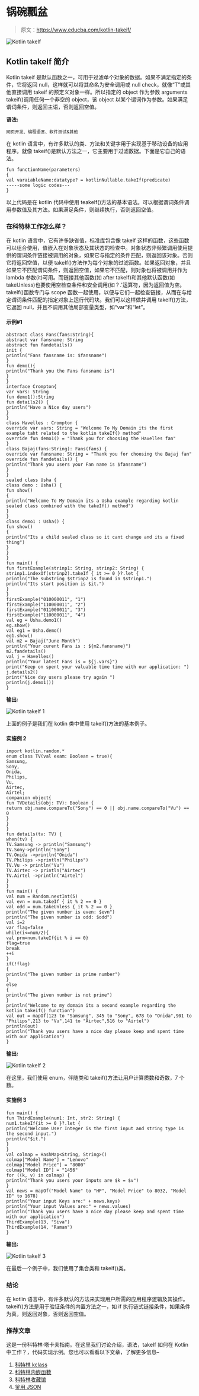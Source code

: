 # 锅碗瓢盆

> 原文：<https://www.educba.com/kotlin-takeif/>

![Kotlin takeIf](img/0fde89fb3a627a69f780db50326d57ea.png)



## Kotlin takeIf 简介

Kotlin takeif 是默认函数之一，可用于过滤单个对象的数据。如果不满足指定的条件，它将返回 null，这样就可以将其命名为安全调用或 null check，就像“T”或其他直接调用 takeif 的预定义对象一样。所以指定的 object 作为参数 arguments takeif()调用任何一个非空的 object，该 object 以某个谓词作为参数。如果满足谓词条件，则返回主语，否则返回空值。

**语法:**

<small>网页开发、编程语言、软件测试&其他</small>

在 kotlin 语言中，有许多默认的类、方法和关键字用于实现基于移动设备的应用程序。就像 takeif()是默认方法之一，它主要用于过滤数据。下面是它自己的语法。

```
fun functionName(parameters)
{
val varaiableName:datatype? = kotlinNullable.takeIf(predicate)
-----some logic codes---
}
```

以上代码是在 kotlin 代码中使用 teakeIf()方法的基本语法。可以根据谓词条件调用参数值及其方法。如果满足条件，则继续执行，否则返回空值。

### 在科特林工作怎么样？

在 kotlin 语言中，它有许多缺省值，标准库包含像 takeIf 这样的函数，这些函数可以组合使用，值嵌入在对象状态及其状态的检查中。对象状态非频繁调用使用提供的谓词条件链接被调用的对象，如果它与指定的条件匹配，则返回该对象。否则它将返回空值，以便 takeIf()方法作为每个对象的过滤函数。如果返回对象，并且如果它不匹配谓词条件，则返回空值，如果它不匹配，则对象也将被调用并作为 lambda 参数(it)可用。而链接其他函数(如 after takeIf)和其他默认函数(如 takeUnless)也要使用空检查条件和安全调用(如？.'运算符，因为返回值为空。takeIf()函数专门与 scope 函数一起使用，以便与它们一起检查链接，从而在与给定谓词条件匹配的指定对象上运行代码块。我们可以这样做并调用 takeIf()方法，它返回 null，并且不调用其他局部变量类型，如“var”和“let”。

#### 示例#1

```
abstract class Fans(fans:String){
abstract var fansname: String
abstract fun fandetails()
init {
println("Fans fansname is: $fansname")
}
fun demo(){
println("Thank you the Fans fansname is")
}
}
interface Crompton{
var vars: String
fun demo1():String
fun details2() {
println("Have a Nice day users")
}
}
class Havelles : Crompton {
override var vars: String = "Welcome To My Domain its the first example taht related to the kotlin takeIf() method"
override fun demo1() = "Thank you for choosing the Havelles fan"
}
class Bajaj(fans:String): Fans(fans) {
override var fansname: String = "Thank you for choosing the Bajaj fan"
override fun fandetails() {
println("Thank you users your Fan name is $fansname")
}
}
sealed class Usha {
class demo : Usha() {
fun show()
{
println("Welcome To My Domain its a Usha example regarding kotlin sealed class combined with the takeIf() method")
}
}
class demo1 : Usha() {
fun show()
{
println("Its a child sealed class so it cant change and its a fixed thing")
}
}
}
fun main() {
fun firstExample(strinp1: String, strinp2: String) {
strinp1.indexOf(strinp2).takeIf { it >= 0 }?.let {
println("The substring $strinp2 is found in $strinp1.")
println("Its start position is $it.")
}
}
firstExample("010000011", "1")
firstExample("110000011", "2")
firstExample("011000011", "3")
firstExample("110000011", "4")
val eg = Usha.demo1()
eg.show()
val eg1 = Usha.demo()
eg1.show()
val m2 = Bajaj("June Month")
println("Your curent Fans is : ${m2.fansname}")
m2.fandetails()
val j = Havelles()
println("Your latest Fans is = ${j.vars}")
print("Keep on spent your valuable time time with our application: ")
j.details2()
print("Nice day users please try again ")
println(j.demo1())
}
```

**输出:**

![Kotlin takeIf 1](img/2f8a33dc02ea1b100c50c497307101c5.png)



上面的例子是我们在 kotlin 类中使用 takeif()方法的基本例子。

#### 实施例 2

```
import kotlin.random.*
enum class TV(val exam: Boolean = true){
Samsung,
Sony,
Onida,
Philips,
Vu,
Airtec,
Airtel;
companion object{
fun TVDetails(obj: TV): Boolean {
return obj.name.compareTo("Sony") == 0 || obj.name.compareTo("Vu") == 0
}
}
}
fun details(tv: TV) {
when(tv) {
TV.Samsung -> println("Samsung")
TV.Sony->println("Sony")
TV.Onida ->println("Onida")
TV.Philips ->println("Philips")
TV.Vu -> println("Vu")
TV.Airtec -> println("Airtec")
TV.Airtel ->println("Airtel")
}
}
fun main() {
val num = Random.nextInt(5)
val evn = num.takeIf { it % 2 == 0 }
val odd = num.takeUnless { it % 2 == 0 }
println("The given number is even: $evn")
println("The given number is odd: $odd")
val i=2
var flag=false
while(i<=num/2){
val prm=num.takeIf{it % i == 0}
flag=true
break
++i
}
if(!flag)
{
println("The given number is prime number")
}
else
{
println("The given number is not prime")
}
println("Welcome to my domain its a second example regarding the kotlin takeif() function")
val out = mapOf(123 to "Samsung", 345 to "Sony", 678 to "Onida",901 to "Philips",213 to "Vu",141 to "Airtec",516 to "Airtel")
println(out)
println("Thank you users have a nice day please keep and spent time with our application")
}
```

**输出:**

![Kotlin takeIf 2](img/42630f740658f2b259efaeb91251d013.png)



在这里，我们使用 enum，伴随类和 takeif()方法让用户计算质数和奇数，7 个数。

#### 实施例 3

```
fun main() {
fun ThirdExample(num1: Int, str2: String) {
num1.takeIf{it >= 0 }?.let {
println("Welcome User Integer is the first input and string type is the second input.")
println("$it.")
}
}
val colmap = HashMap<String, String>()
colmap["Model Name"] = "Lenovo"
colmap["Model Price"] = "8000"
colmap["Model ID"] = "1456"
for ((k, v) in colmap) {
println("Thank you users your inputs are $k = $v")
}
val news = mapOf("Model Name" to "HP", "Model Price" to 8032, "Model ID" to 1678)
println("Your input Keys are:" + news.keys)
println("Your input Values are:" + news.values)
println("Thank you users have a nice day please keep and spent time with our application")
ThirdExample(13, "Siva")
ThirdExample(14, "Raman")
}
```

**输出:**

![Kotlin takeIf 3](img/e3cd7654cfd7201eed20ba7c6aa6b7b0.png)



在最后一个例子中，我们使用了集合类和 takeif()类。

### 结论

在 kotlin 语言中，有许多默认的方法来实现用户所需的应用程序逻辑及其操作。takeif()方法是用于验证条件的内置方法之一，如 if 执行链式链接条件，如果条件为真，则返回对象，否则返回空值。

### 推荐文章

这是一份科特林·塔卡夫指南。在这里我们讨论介绍，语法，takeIf 如何在 Kotlin 中工作？，代码实现示例。您也可以看看以下文章，了解更多信息–

1.  [科特林 kclass](https://www.educba.com/kotlin-kclass/)
2.  [科特林内嵌函数](https://www.educba.com/kotlin-inline-function/)
3.  [科特林收藏馆](https://www.educba.com/kotlin-collections/)
4.  [釜用 JSON](https://www.educba.com/kotlin-json/)





